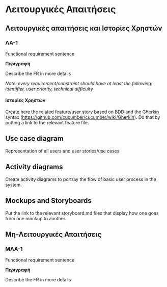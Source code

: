 # Λειτουργικές Απαιτήσεις

## Λειτουργικές απαιτήσεις και Ιστορίες Χρηστών

### ΛΑ-1

Functional requirement sentence

**Περιγραφή**

Describe the FR in more details

_Note: every requirement/constraint should have at least the following: identifier, user priority, technical difficulty_

#### Ιστορίες Χρηστών

Create here the related feature/user story based on BDD and the Gherkin syntax (https://github.com/cucumber/cucumber/wiki/Gherkin). Do that by putting a link to the relevant feature file.






## Use case diagram

Representation of all users and user stories/use cases

## Activity diagrams

Create activity diagrams to portray the flow of basic user process in the system.

## Mockups and Storyboards

Put the link to the relevant storyboard.md files that display how one goes from one mockup to another.

## Μη-Λειτουργικές Απαιτήσεις

### ΜΛΑ-1

Functional requirement sentence

**Περιγραφή**

Describe the FR in more details
